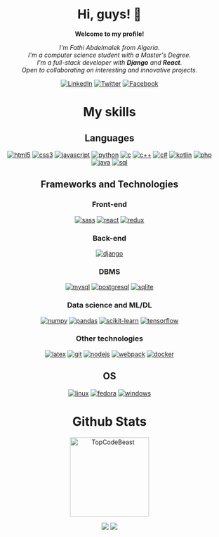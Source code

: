 <div align="center">

# Hi, guys! 👋

**Welcome to my profile!**

_I'm Fathi Abdelmalek from Algeria._  
_I'm a computer science student with a Master's Degree._  
_I'm a full-stack developer with **Django** and **React**._  
_Open to collaborating on interesting and innovative projects._

[![LinkedIn](https://img.shields.io/badge/LinkedIn-blue?style=flat-square&logo=linkedin)](https://www.linkedin.com/in/fathi-abdelmalek)
[![Twitter](https://img.shields.io/badge/Twitter-blue?style=flat-square&logo=twitter)](https://twitter.com/fathiabdelmale1)
[![Facebook](https://img.shields.io/badge/Facebook-blue?style=flat-square&logo=facebook)](https://www.facebook.com/fathi.abdelmalek.01/)

# My skills

## Languages

[![html5](https://img.shields.io/badge/html5-black?style=for-the-badge&logo=html5)](https://hub.docker.com/u/fathiabdelmalek)
[![css3](https://img.shields.io/badge/css3-black?style=for-the-badge&logo=css3)](https://hub.docker.com/u/fathiabdelmalek)
[![javascript](https://img.shields.io/badge/javascript-black?style=for-the-badge&logo=javascript)](https://github.com/fathiabdelmalek)
[![python](https://img.shields.io/badge/python-black?style=for-the-badge&logo=python)](https://github.com/fathiabdelmalek)
[![c](https://img.shields.io/badge/c-black?style=for-the-badge&logo=c)](https://github.com/fathiabdelmalek)
[![c++](https://img.shields.io/badge/c++-black?style=for-the-badge&logo=cplusplus)](https://github.com/fathiabdelmalek)
[![c#](https://img.shields.io/badge/csharp-black?style=for-the-badge&logo=csharp)](https://github.com/fathiabdelmalek)
[![kotlin](https://img.shields.io/badge/kotlin-black?style=for-the-badge&logo=kotlin)](https://github.com/fathiabdelmalek)
[![php](https://img.shields.io/badge/php-black?style=for-the-badge&logo=php)](https://github.com/fathiabdelmalek)
[![java](https://img.shields.io/badge/java-black?style=for-the-badge&logo=java)](https://github.com/fathiabdelmalek)
[![sql](https://img.shields.io/badge/sql-black?style=for-the-badge&logo=sql)](https://github.com/fathiabdelmalek)

## Frameworks and Technologies

### Front-end

[![sass](https://img.shields.io/badge/sass-black?style=for-the-badge&logo=sass)](https://hub.docker.com/u/fathiabdelmalek)
[![react](https://img.shields.io/badge/ract-black?style=for-the-badge&logo=react)](https://github.com/fathiabdelmalek)
[![redux](https://img.shields.io/badge/redux-black?style=for-the-badge&logo=redux)](https://github.com/fathiabdelmalek)

### Back-end

[![django](https://img.shields.io/badge/django-black?style=for-the-badge&logo=django)](https://github.com/fathiabdelmalek)

### DBMS

[![mysql](https://img.shields.io/badge/mysql-black?style=for-the-badge&logo=mysql)](https://github.com/fathiabdelmalek)
[![postgresql](https://img.shields.io/badge/postgresql-black?style=for-the-badge&logo=postgresql)](https://github.com/fathiabdelmalek)
[![sqlite](https://img.shields.io/badge/sqlite-black?style=for-the-badge&logo=sqlite)](https://github.com/fathiabdelmalek)

### Data science and ML/DL

[![numpy](https://img.shields.io/badge/numpy-black?style=for-the-badge&logo=numpy)](https://github.com/fathiabdelmalek)
[![pandas](https://img.shields.io/badge/pandas-black?style=for-the-badge&logo=pandas)](https://github.com/fathiabdelmalek)
[![scikit-learn](https://img.shields.io/badge/scikit--learn-black?style=for-the-badge&logo=scikit-learn)](https://github.com/fathiabdelmalek)
[![tensorflow](https://img.shields.io/badge/TensorFlow-black?style=for-the-badge&logo=TensorFlow)](https://github.com/fathiabdelmalek)

### Other technologies

[![latex](https://img.shields.io/badge/latex-black?style=for-the-badge&logo=latex)](https://github.com/fathiabdelmalek)
[![git](https://img.shields.io/badge/Git-black?style=for-the-badge&logo=git)](https://github.com/fathiabdelmalek)
[![nodejs](https://img.shields.io/badge/node--js-black?style=for-the-badge&logo=nodedotjs)](https://github.com/fathiabdelmalek)
[![webpack](https://img.shields.io/badge/webpack-black?style=for-the-badge&logo=webpack)](https://github.com/fathiabdelmalek)
[![docker](https://img.shields.io/badge/docker-black?style=for-the-badge&logo=docker)](https://github.com/fathiabdelmalek)

## OS

[![linux](https://img.shields.io/badge/linux-black?style=for-the-badge&logo=Linux)](https://github.com/fathiabdelmalek)
[![fedora](https://img.shields.io/badge/fedora-black?style=for-the-badge&logo=fedora)](https://github.com/fathiabdelmalek)
[![windows](https://img.shields.io/badge/Windows-black?style=for-the-badge&logo=Windows)](https://github.com/fathiabdelmalek)

# Github Stats

  <p align="center"><img height="180em" src="https://github-profile-summary-cards.vercel.app/api/cards/profile-details?username=fathiabdelmalek&theme=transparent&hide=" alt="TopCodeBeast" align = "center"/></p>

  <p align="center">
    <img src="https://github-readme-streak-stats.herokuapp.com/?user=fathiabdelmalek&hide_border=true&card_width=338&theme=transparent&hide=" />
    <img src="http://github-profile-summary-cards.vercel.app/api/cards/stats?username=fathiabdelmalek&theme=transparent&hide=" />
  </p>

</div>
